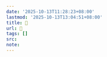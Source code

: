```yaml
---
date: '2025-10-13T11:28:23+08:00'
lastmod: '2025-10-13T13:04:51+08:00'
title: 󰜵
url: 󰜵
tags: []
src:
note:
---
```

